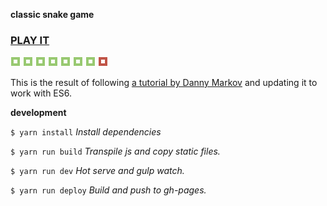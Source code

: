 **classic snake game**

### [PLAY IT](https://ddmills.github.io/snake/)
![snake](static/img/snake.png)
![snake](static/img/snake.png)
![snake](static/img/snake.png)
![snake](static/img/snake.png)
![snake](static/img/snake.png)
![snake](static/img/snake.png)
![snake](static/img/snake.png)
![apple](static/img/apple.png)


This is the result of following [a tutorial by Danny Markov](http://tutorialzine.com/2015/06/making-your-first-html5-game-with-phaser/) and updating it to work with ES6.

**development**

`$ yarn install`
*Install dependencies*

`$ yarn run build`
*Transpile js and copy static files.*

`$ yarn run dev`
*Hot serve and gulp watch.*

`$ yarn run deploy`
*Build and push to gh-pages.*
